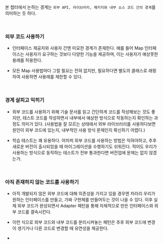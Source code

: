 본 챕터에서 논하는 경계는 `외부 API, 라이브러리, 패키지와 내부 소스 코드 간의 경계`를 의미하는 듯 하다.

<br/>

### 외부 코드 사용하기

- 인터페이스 제공자와 사용자 간엔 미묘한 경계가 존재한다. 예를 들어 Map 인터페이스는 사용자가 요구하는 것보다 다양한 기능을 제공하며, 이는 사용자가 예상못한 용례를 허용한다.

- 모든 Map 사용법마다 그럴 필요는 전혀 없지만, 필요하다면 별도의 클래스로 래핑하여 사용하면 사용례를 제한할 수 있다.

<br/>

### 경계 살피고 익히기

- 외부 코드를 사용하기 위해 기술 문서를 읽고 간단하게 코드를 작성해보는 것도 좋지만, 테스트 코드를 작성하면서 내부에서 예상한 방식으로 작동하는지 확인하는 과정도 의미가 있다. (사용법을 잘 모르는 상태에서 외부 라이브러리를 사용하다보면 원인이 외부 코드에 있는지, 내부적인 사용 방식 문제인지 확신하기 어렵다.)

- 학습 테스트는 꽤 유용하다. 어차피 외부 코드를 사용하는 방법은 익혀야하고, 추후 새로운 버전이 출시되었을 때 마이그레이션을 수행하기도 쉬워진다. 적어도 우리가 사용하는 방식으로 동작하는 테스트가 전부 통과한다면 버전업에 문제는 없지 않겠는가.

<br/>

### 아직 존재하지 않는 코드를 사용하기

- 아직 개발되지 않은 외부 코드에 대해 의존성을 가지고 있을 경우엔 차라리 우리가 원하는 인터페이스를 만들고, 가짜 구현체를 만들어두는 것이 나을 수 있다. 이후 실제 외부 코드가 완성되면서 Adapter 패턴을 통해 자체적으로 만든 인터페이스와 외부 코드를 결속시킨다.

- 이런 식으로 외부 코드와 내부 코드를 분리시켜놓는 패턴은 추후 외부 코드에 변경이 생기거나 다른 코드로 변경할 때 유연성을 제공한다.

- 

 

